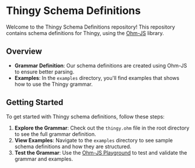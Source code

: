# Thingy Schema Definitions

Welcome to the Thingy Schema Definitions repository! This repository contains schema definitions for Thingy, using the [Ohm-JS](https://github.com/harc/ohm) library.

## Overview

- **Grammar Definition**: Our schema definitions are created using Ohm-JS to ensure better parsing.
- **Examples**: In the `examples` directory, you'll find examples that shows how to use the Thingy grammar.

## Getting Started

To get started with Thingy schema definitions, follow these steps:

1. **Explore the Grammar**: Check out the `thingy.ohm` file in the root directory to see the full grammar definition.
2. **View Examples**: Navigate to the `examples` directory to see sample schema definitions and how they are structured.
3. **Test the Grammar**: Use the [Ohm-JS Playground](https://ohmjs.org/editor/) to test and validate the grammar and examples.
